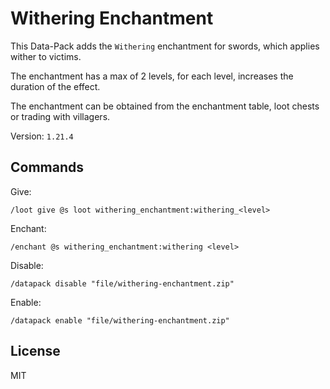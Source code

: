 # Withering Enchantment

This Data-Pack adds the `Withering` enchantment for swords, which applies wither to victims.

The enchantment has a max of 2 levels, for each level, increases the duration of the effect.

The enchantment can be obtained from the enchantment table, loot chests or trading with villagers.

Version: `1.21.4`

## Commands

Give:

```mcfunction
/loot give @s loot withering_enchantment:withering_<level>
```

Enchant:

```mcfunction
/enchant @s withering_enchantment:withering <level>
```

Disable:

```mcfunction
/datapack disable "file/withering-enchantment.zip"
```

Enable:

```mcfunction
/datapack enable "file/withering-enchantment.zip"
```

## License

MIT